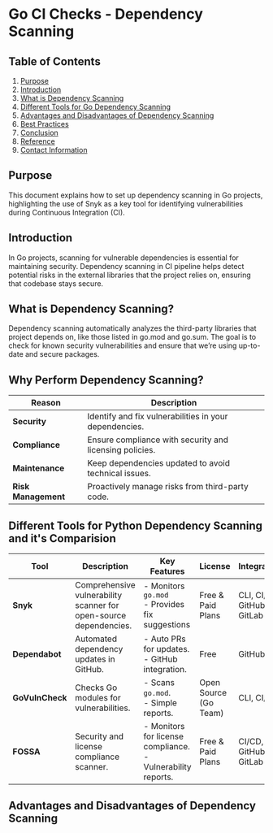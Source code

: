 # Go CI Checks - Dependency Scanning


 ## Table of Contents

1. [Purpose](#purpose)
2. [Introduction](#introduction)
3. [What is Dependency Scanning](#what-is-dependency-scanning?)
4. [Different Tools for Go Dependency Scanning](#different-tools-for-go-dependency-scanning)
5. [Advantages and Disadvantages of Dependency Scanning](#advantages-and-disadvantages-of-dependency-scanning)
6. [Best Practices](#best-practices)
7. [Conclusion](#conclusion)
8. [Reference](#reference)
9. [Contact Information](#contact-information)

## Purpose

This document explains how to set up dependency scanning in Go projects, highlighting the use of Snyk as a key tool for identifying vulnerabilities during Continuous Integration (CI).

## Introduction

In Go projects, scanning for vulnerable dependencies is essential for maintaining security. Dependency scanning in CI pipeline helps detect potential risks in the external libraries that the project relies on, ensuring that codebase stays secure.

## What is Dependency Scanning?

Dependency scanning automatically analyzes the third-party libraries that project depends on, like those listed in go.mod and go.sum. The goal is to check for known security vulnerabilities and ensure that we’re using up-to-date and secure packages.


## Why Perform Dependency Scanning?

| **Reason**              |             **Description**                                |
|--------------------------------|-----------------------------------------------------|
| **Security**                | Identify and fix vulnerabilities in your dependencies. |
| **Compliance**              | Ensure compliance with security and licensing policies.|
| **Maintenance**             | Keep dependencies updated to avoid technical issues.|
| **Risk Management**         | Proactively manage risks from third-party code.  |

## Different Tools for Python Dependency Scanning and it's Comparision

| Tool              | Description                                               | Key Features                                   | License          | Integration                          | Pros                                          | Cons                                         |
|-------------------|-----------------------------------------------------------|------------------------------------------------|------------------|--------------------------------------|-----------------------------------------------|----------------------------------------------|
| **Snyk**        | Comprehensive vulnerability scanner for open-source dependencies. | - Monitors `go.mod`<br> - Provides fix suggestions | Free & Paid Plans | CLI, CI/CD, GitHub, GitLab           | - Large vulnerability database.<br> - Fix recommendations. | - Advanced features require a paid plan.     |
| **Dependabot**   | Automated dependency updates in GitHub.                   | - Auto PRs for updates.<br> - GitHub integration. | Free             | GitHub                               | - Automates dependency updates.               | - GitHub-only.                               |
| **GoVulnCheck**  | Checks Go modules for vulnerabilities.                   | - Scans `go.mod`.<br> - Simple reports.         | Open Source (Go Team) | CLI, CI/CD                           | - Native Go tool.                             | - Limited features.                          |
| **FOSSA**        | Security and license compliance scanner.                 | - Monitors for license compliance.<br> - Vulnerability reports. | Free & Paid Plans | CI/CD, GitHub, GitLab                | - Ideal for compliance-heavy projects.        | - Overly complex for smaller projects.       |

## Advantages and Disadvantages of Dependency Scanning
